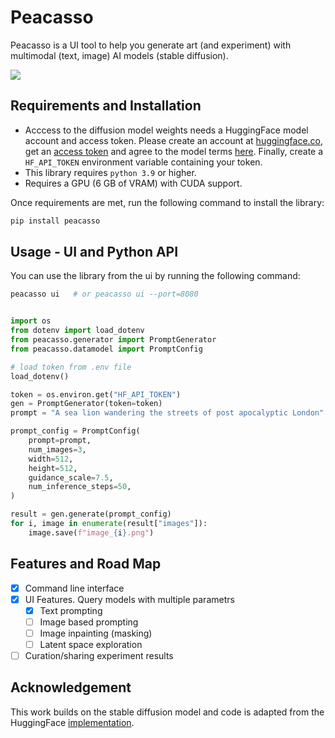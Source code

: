 # Peacasso

Peacasso is a UI tool to help you generate art (and experiment) with multimodal (text, image) AI models (stable diffusion).

![](docs/images/screenpc.png)

## Requirements and Installation

- Acccess to the diffusion model weights needs a HuggingFace model account and access token. Please create an account at [huggingface.co](https://huggingface.co/), get an [access token](https://huggingface.co/settings/tokens) and agree to the model terms [here](https://huggingface.co/CompVis/stable-diffusion-v1-4). Finally, create a `HF_API_TOKEN` environment variable containing your token.
- This library requires `python 3.9` or higher.
- Requires a GPU (6 GB of VRAM) with CUDA support.

Once requirements are met, run the following command to install the library:

```bash
pip install peacasso
```

## Usage - UI and Python API

You can use the library from the ui by running the following command:

```bash
peacasso ui   # or peacasso ui --port=8080
```

```python

import os
from dotenv import load_dotenv
from peacasso.generator import PromptGenerator
from peacasso.datamodel import PromptConfig

# load token from .env file
load_dotenv()

token = os.environ.get("HF_API_TOKEN")
gen = PromptGenerator(token=token)
prompt = "A sea lion wandering the streets of post apocalyptic London"

prompt_config = PromptConfig(
    prompt=prompt,
    num_images=3,
    width=512,
    height=512,
    guidance_scale=7.5,
    num_inference_steps=50,
)

result = gen.generate(prompt_config)
for i, image in enumerate(result["images"]):
    image.save(f"image_{i}.png")
```

## Features and Road Map

- [x] Command line interface
- [x] UI Features. Query models with multiple parametrs
  - [x] Text prompting
  - [ ] Image based prompting
  - [ ] Image inpainting (masking)
  - [ ] Latent space exploration
- [ ] Curation/sharing experiment results

## Acknowledgement

This work builds on the stable diffusion model and code is adapted from the HuggingFace [implementation](https://huggingface.co/blog/stable_diffusion).
